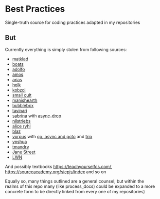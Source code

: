 # Best Practices
Single-truth source for coding practices adapted in my repositories

## But
Currently everything is simply stolen from following sources:
- [matklad](<https://matklad.github.io/>)
- [boats](<https://without.boats>)
- [adolfo](<https://ochagavia.nl/blog/>)
- [amos](<https://fasterthanli.me/>)
- [arias](<https://faultlore.com/blah/>)
- [holk](<https://theincredibleholk.org/>)
- [kobzol](<https://kobzol.github.io/>)
- [small cult](<https://smallcultfollowing.com/babysteps/>)
- [manishearth](<https://manishearth.github.io/>)
- [bubblebox](<https://www.ralfj.de/blog/2024/04/14/bubblebox.html>)
- [tavinari](<https://tavianator.com/2024/btrfs_bug.html>)
- [sabrina](<https://sabrinajewson.org/>) with [async-drop](<https://sabrinajewson.org/blog/async-drop>)
- [nilstriebs](<https://blog.nilstrieb.dev/>)
- [alice ryhl](<https://ryhl.io/>)
- [blaz](<https://blaz.is/blog/>)
- [vorpus](<https://vorpus.org/blog/archives.html>) with [go, async and goto](<https://vorpus.org/blog/notes-on-structured-concurrency-or-go-statement-considered-harmful/>) and [trio](<https://github.com/python-trio/trio>)
- [yoshua](<https://blog.yoshuawuyts.com/>)
- [tmandry](<https://tmandry.gitlab.io/blog>)
- [Jane Street](<https://blog.janestreet.com/>)
- [LWN](<https://lwn.net/>)

And possibly textbooks https://teachyourselfcs.com/, https://sourceacademy.org/sicpjs/index and so on

Equally so, many things outlined are a general counsel, but within the realms of this repo many (like process_docs) could be expanded to a more concrete form to be directly linked from every one of my repositories)
